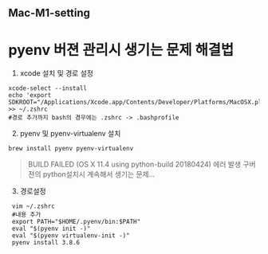 ## Mac-M1-setting
# pyenv 버젼 관리시 생기는 문제 해결법
1. xcode 설치 및 경로 설정
```
xcode-select --install
echo 'export SDKROOT="/Applications/Xcode.app/Contents/Developer/Platforms/MacOSX.platform/Developer/SDKs/MacOSX.sdk"' >> ~/.zshrc
#경로 추가까지 bash의 경우에는 .zshrc -> .bashprofile
```
2. pyenv 및 pyenv-virtualenv 설치
```
brew install pyenv pyenv-virtualenv
```

>BUILD FAILED (OS X 11.4 using python-build 20180424) 에러 발생
>구버젼의 python설치시 계속해서 생기는 문제...
3. 경로설정
```
 vim ~/.zshrc
 #내용 추가
 export PATH="$HOME/.pyenv/bin:$PATH"
 eval "$(pyenv init -)"
 eval "$(pyenv virtualenv-init -)"
 pyenv install 3.8.6
```

